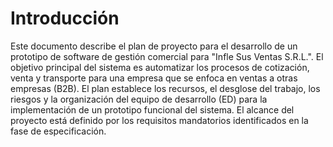 # Introducción
Este documento describe el plan de proyecto para el desarrollo de un prototipo de software de gestión comercial para "Infle Sus Ventas S.R.L.". El objetivo principal del sistema es automatizar los procesos de cotización, venta y transporte para una empresa que se enfoca en ventas a otras empresas (B2B). El plan establece los recursos, el desglose del trabajo, los riesgos y la organización del equipo de desarrollo (ED) para la implementación de un prototipo funcional del sistema. El alcance del proyecto está definido por los requisitos mandatorios identificados en la fase de especificación.


